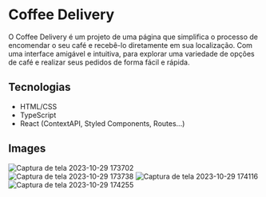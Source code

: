 # Coffee Delivery

O Coffee Delivery é um projeto de uma página que simplifica o processo de encomendar o seu café e recebê-lo diretamente em sua localização. Com uma interface amigável e intuitiva, para explorar uma variedade de opções de café e realizar seus pedidos de forma fácil e rápida.

## Tecnologias 

- HTML/CSS
- TypeScript
- React (ContextAPI, Styled Components, Routes...)

## Images

![Captura de tela 2023-10-29 173702](https://github.com/Prattiz/Coffee-Delivery/assets/135062914/cbaae890-1999-45b4-b168-ecca86fc1035)
![Captura de tela 2023-10-29 173738](https://github.com/Prattiz/Coffee-Delivery/assets/135062914/433f2973-cce3-4861-acbf-1ce981ecee47)
![Captura de tela 2023-10-29 174116](https://github.com/Prattiz/Coffee-Delivery/assets/135062914/28773f23-46cd-4afa-835d-b32a4b00e878)
![Captura de tela 2023-10-29 174255](https://github.com/Prattiz/Coffee-Delivery/assets/135062914/a466d336-e0a8-493d-8c50-cead47751f3a)


